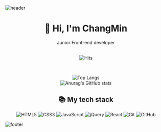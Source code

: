![header](https://capsule-render.vercel.app/api?type=waving&&color=gradient&height=230&section=header&fontSize=90&fontAlign=75&text=Welcome)

<div align = 'center'>
<h1>👋 Hi, I'm ChangMin</h1>
<div>Junior Front-end developer </div>
<br>


![Hits](https://hits.seeyoufarm.com/api/count/incr/badge.svg?url=https%3A%2F%2Fgithub.com%2FChangMin-2&count_bg=%23FFD5D5&title_bg=%23FF7575&icon=&icon_color=%23E7E7E7&title=VISIT&edge_flat=false)

<br>

![Top Langs](https://github-readme-stats.vercel.app/api/top-langs/?username=ChangMin-2&layout=compact&theme=dark) <br>
![Anurag's GitHub stats](https://github-readme-stats.vercel.app/api?username=ChangMin-2&show_icons=true&theme=dark)




<h2>📚 My tech stack </h2>
  
![HTML5](https://img.shields.io/badge/HTML5-E34F26?style=flat&logo=HTML5&logoColor=ffffff)
![CSS3](https://img.shields.io/badge/CSS3-1572B6?style=flat&logo=CSS3&logoColor=ffffff")
![JavaScript](https://img.shields.io/badge/JavaScript-F7DF1E?style=flat&logo=JavaScript&logoColor=ffffff)
![jQuery](https://img.shields.io/badge/jQuery-0769AD?style=flat&logo=jQuery&logoColor=ffffff)
![React](https://img.shields.io/badge/React-222222?style=flat&logo=React)
![Git](https://img.shields.io/badge/Git-F05032?style=flat&logo=Git&logoColor=ffffff)
![GitHub](https://img.shields.io/badge/GitHub-222222?style=flat&logo=GitHub)

</div>




![footer](https://capsule-render.vercel.app/api?type=waving&&color=gradient&height=100&section=footer&fontSize=90)
